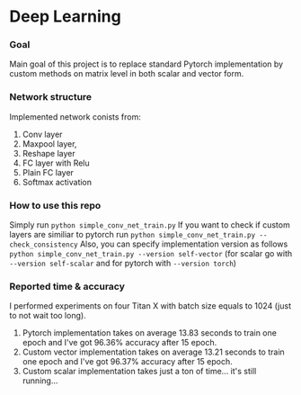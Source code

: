 # Deep Learning

### Goal 
Main goal of this project is to replace standard Pytorch implementation by custom methods on matrix level in both scalar and vector form.

### Network structure
Implemented network conists from: 
1) Conv layer 
2) Maxpool layer, 
3) Reshape layer 
4) FC layer with Relu
5) Plain FC layer
6) Softmax activation

### How to use this repo
Simply run `python simple_conv_net_train.py`
If you want to check if custom layers are similiar to pytorch run `python simple_conv_net_train.py --check_consistency`
Also, you can specify implementation version as follows `python simple_conv_net_train.py --version self-vector` (for scalar go with `--version self-scalar` and for pytorch with `--version torch`)

### Reported time & accuracy
I performed experiments on four Titan X with batch size equals to 1024 (just to not wait too long).

1) Pytorch implementation takes on average 13.83 seconds to train one epoch and I've got 96.36% accuracy after 15 epoch.
2) Custom vector implementation takes on average 13.21 seconds to train one epoch and I've got 96.37% accuracy after 15 epoch.
3) Custom scalar implementation takes just a ton of time... it's still running...
